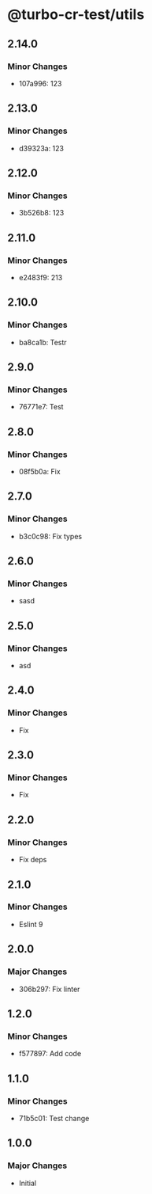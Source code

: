 # @turbo-cr-test/utils

## 2.14.0

### Minor Changes

- 107a996: 123

## 2.13.0

### Minor Changes

- d39323a: 123

## 2.12.0

### Minor Changes

- 3b526b8: 123

## 2.11.0

### Minor Changes

- e2483f9: 213

## 2.10.0

### Minor Changes

- ba8ca1b: Testr

## 2.9.0

### Minor Changes

- 76771e7: Test

## 2.8.0

### Minor Changes

- 08f5b0a: Fix

## 2.7.0

### Minor Changes

- b3c0c98: Fix types

## 2.6.0

### Minor Changes

- sasd

## 2.5.0

### Minor Changes

- asd

## 2.4.0

### Minor Changes

- Fix

## 2.3.0

### Minor Changes

- Fix

## 2.2.0

### Minor Changes

- Fix deps

## 2.1.0

### Minor Changes

- Eslint 9

## 2.0.0

### Major Changes

- 306b297: Fix linter

## 1.2.0

### Minor Changes

- f577897: Add code

## 1.1.0

### Minor Changes

- 71b5c01: Test change

## 1.0.0

### Major Changes

- Initial
